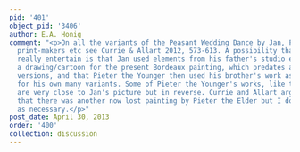 ```yaml
---
pid: '401'
object_pid: '3406'
author: E.A. Honig
comment: "<p>On all the variants of the Peasant Wedding Dance by Jan, Pieter the Younger,
  print-makers etc see Currie & Allart 2012, 573-613. A possibility that they don't
  really entertain is that Jan used elements from his father's studio estate to produce
  a drawing/cartoon for the present Bordeaux painting, which predates all his brother's
  versions, and that Pieter the Younger then used his brother's work as one basis
  for his own many variants. Some of Pieter the Younger's works, like the one in Brussels,
  are very close to Jan's picture but in reverse. Currie and Allart argue instead
  that there was another now lost painting by Pieter the Elder but I don't see that
  as necessary.</p>"
post_date: April 30, 2013
order: '400'
collection: discussion
---
```

